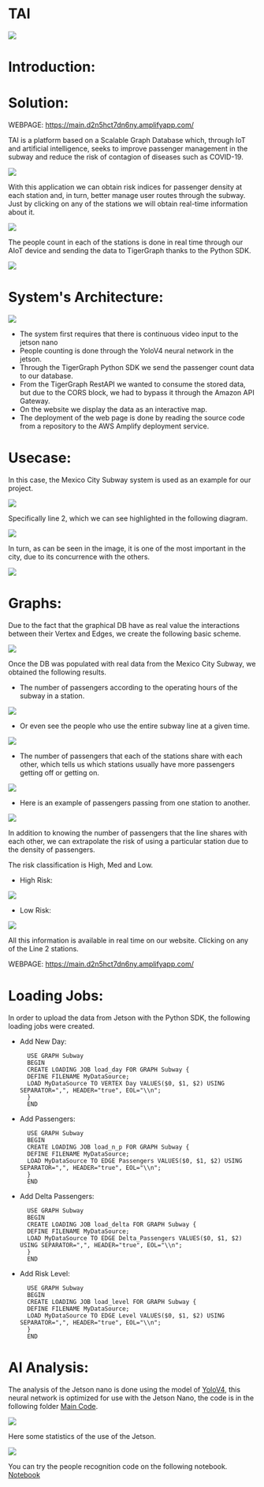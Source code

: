 # TAI

<img src="./Images/tai.png">

# Introduction:

# Solution:

WEBPAGE: https://main.d2n5hct7dn6ny.amplifyapp.com/

TAI is a platform based on a Scalable Graph Database which, through IoT and artificial intelligence, seeks to improve passenger management in the subway and reduce the risk of contagion of diseases such as COVID-19.

<img src="./Images/subway2.png">

With this application we can obtain risk indices for passenger density at each station and, in turn, better manage user routes through the subway. Just by clicking on any of the stations we will obtain real-time information about it.

<img src="./Images/info.png">

The people count in each of the stations is done in real time through our AIoT device and sending the data to TigerGraph thanks to the Python SDK.

<img src="./Images/gif.gif">

# System's Architecture:

<img src="./Images/Tiger.drawio.png">

- The system first requires that there is continuous video input to the jetson nano
- People counting is done through the YoloV4 neural network in the jetson.
- Through the TigerGraph Python SDK we send the passenger count data to our database.
- From the TigerGraph RestAPI we wanted to consume the stored data, but due to the CORS block, we had to bypass it through the Amazon API Gateway.
- On the website we display the data as an interactive map.
- The deployment of the web page is done by reading the source code from a repository to the AWS Amplify deployment service.

# Usecase:

In this case, the Mexico City Subway system is used as an example for our project.

<img src="./Images/subway.png">

Specifically line 2, which we can see highlighted in the following diagram.

<img src="./Images/subwayLine2.png">

In turn, as can be seen in the image, it is one of the most important in the city, due to its concurrence with the others.

<img src="./Images/subwayLine2cut.png">

# Graphs:

Due to the fact that the graphical DB have as real value the interactions between their Vertex and Edges, we create the following basic scheme.

<img src="./Images/base.png">

Once the DB was populated with real data from the Mexico City Subway, we obtained the following results.

- The number of passengers according to the operating hours of the subway in a station.

<img src="./Images/Morning.png">

- Or even see the people who use the entire subway line at a given time.

<img src="./Images/Day.png">

- The number of passengers that each of the stations share with each other, which tells us which stations usually have more passengers getting off or getting on.

<img src="./Images/SubwayPath.png">

- Here is an example of passengers passing from one station to another.

<img src="./Images/Delta.png">

In addition to knowing the number of passengers that the line shares with each other, we can extrapolate the risk of using a particular station due to the density of passengers.

The risk classification is High, Med and Low.

- High Risk:
<img src="./Images/high.png">

- Low Risk:
<img src="./Images/LowRisk.png">

All this information is available in real time on our website. Clicking on any of the Line 2 stations.

WEBPAGE: https://main.d2n5hct7dn6ny.amplifyapp.com/

# Loading Jobs:

In order to upload the data from Jetson with the Python SDK, the following loading jobs were created.

- Add New Day:

        USE GRAPH Subway
        BEGIN
        CREATE LOADING JOB load_day FOR GRAPH Subway {
        DEFINE FILENAME MyDataSource;
        LOAD MyDataSource TO VERTEX Day VALUES($0, $1, $2) USING SEPARATOR=",", HEADER="true", EOL="\\n";
        }
        END

- Add Passengers:

        USE GRAPH Subway
        BEGIN
        CREATE LOADING JOB load_n_p FOR GRAPH Subway {
        DEFINE FILENAME MyDataSource;
        LOAD MyDataSource TO EDGE Passengers VALUES($0, $1, $2) USING SEPARATOR=",", HEADER="true", EOL="\\n";
        }
        END

- Add Delta Passengers:

        USE GRAPH Subway
        BEGIN
        CREATE LOADING JOB load_delta FOR GRAPH Subway {
        DEFINE FILENAME MyDataSource;
        LOAD MyDataSource TO EDGE Delta_Passengers VALUES($0, $1, $2) USING SEPARATOR=",", HEADER="true", EOL="\\n";
        }
        END

- Add Risk Level:

        USE GRAPH Subway
        BEGIN
        CREATE LOADING JOB load_level FOR GRAPH Subway {
        DEFINE FILENAME MyDataSource;
        LOAD MyDataSource TO EDGE Level VALUES($0, $1, $2) USING SEPARATOR=",", HEADER="true", EOL="\\n";
        }
        END

# AI Analysis:

The analysis of the Jetson nano is done using the model of [YoloV4](https://pjreddie.com/darknet/yolo/), this neural network is optimized for use with the Jetson Nano, the code is in the following folder [Main Code](./Jetson%20Nano/Main%20Code/). 

<img src="./Images/gif.gif">

Here some statistics of the use of the Jetson.

<img src="./Images/stats.png">

You can try the people recognition code on the following notebook.
[Notebook](./Jetson%20Nano/Test/YoloV4.ipynb)
